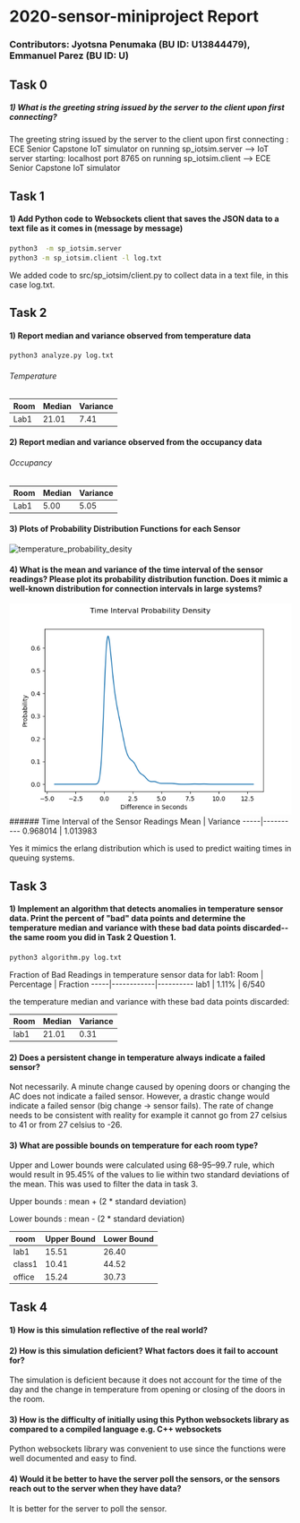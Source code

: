 # 2020-sensor-miniproject Report

### Contributors: Jyotsna Penumaka (BU ID: U13844479), Emmanuel Parez (BU ID: U)


## Task 0
##### 1) What is the greeting string issued by the server to the client upon first connecting?
The greeting string issued by the server to the client upon first connecting : ECE Senior Capstone IoT simulator
on running sp_iotsim.server --> IoT server starting:  localhost port 8765
on running sp_iotsim.client --> ECE Senior Capstone IoT simulator

## Task 1
#### 1) Add Python code to Websockets client that saves the JSON data to a text file as it comes in (message by message)

```sh
python3  -m sp_iotsim.server
python3 -m sp_iotsim.client -l log.txt
```
We added code to src/sp_iotsim/client.py to collect data in a text file, in this case log.txt. 

## Task 2
#### 1) Report median and variance observed from temperature data
```sh
python3 analyze.py log.txt
```
###### Temperature

Room | Median | Variance
-----|--------|----------
Lab1 | 21.01 | 7.41

#### 2) Report median and variance observed from the occupancy data

###### Occupancy 

Room | Median | Variance
-----|--------|----------
Lab1 | 5.00 | 5.05

#### 3) Plots of Probability Distribution Functions for each Sensor
<img width="638" alt="temperature_probability_desity" src="https://user-images.githubusercontent.com/60219242/93281284-c8d9df00-f799-11ea-96b3-81584a42ef75.png">

#### 4) What is the mean and variance of the time interval of the sensor readings? Please plot its probability distribution function. Does it mimic a well-known distribution for connection intervals in large systems? 
<img width="638" alt="time_interval_density" src="https://github.com/emperez/2020-sensor-miniproject/blob/main/Figure_2.png">
###### Time Interval of the Sensor Readings
Mean | Variance
-----|----------
0.968014 | 1.013983

Yes it mimics the erlang distribution which is used to predict waiting times in queuing systems.


## Task 3
#### 1) Implement an algorithm that detects anomalies in temperature sensor data. Print the percent of "bad" data points and determine the temperature median and variance with these bad data points discarded--the same room you did in Task 2 Question 1.

```sh
python3 algorithm.py log.txt
```
Fraction of Bad Readings in temperature sensor data for lab1: 
Room | Percentage | Fraction
-----|------------|----------
lab1 | 1.11% | 6/540

the temperature median and variance with these bad data points discarded:

Room | Median | Variance
-----|--------|----------
lab1 | 21.01 | 0.31

#### 2) Does a persistent change in temperature always indicate a failed sensor?
Not necessarily. A minute change caused by opening doors or changing the AC does not indicate a failed sensor. However, a drastic change would indicate a failed sensor (big change → sensor fails). The rate of change needs to be consistent with reality for example it cannot go from 27 celsius to 41 or from 27 celsius to -26. 


#### 3) What are possible bounds on temperature for each room type?
Upper and Lower bounds were calculated using 68–95–99.7 rule, which would result in 95.45% of the values to lie within two standard deviations of the mean. This was used to filter the data in task 3.

Upper bounds : mean + (2 * standard deviation)

Lower bounds : mean - (2 * standard deviation)

room | Upper Bound | Lower Bound
-----|-------------|-------------
lab1 | 15.51 | 26.40
class1 | 10.41 | 44.52
office | 15.24 | 30.73


## Task 4
#### 1) How is this simulation reflective of the real world?

#### 2) How is this simulation deficient? What factors does it fail to account for?
The simulation is deficient because it does not account for the time of the day and the change in temperature from opening or closing of the doors in the room.

#### 3) How is the difficulty of initially using this Python websockets library as compared to a compiled language e.g. C++ websockets
Python websockets library was convenient to use since the functions were well documented and easy to find. 


#### 4) Would it be better to have the server poll the sensors, or the sensors reach out to the server when they have data?
It is better for the server to poll the sensor. 
